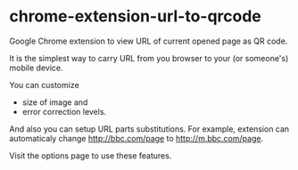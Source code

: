 chrome-extension-url-to-qrcode
==============================

Google Chrome extension to view URL of current opened page as QR code.

It is the simplest way to carry URL from you browser to your
(or someone's) mobile device.

You can customize

  - size of image and
  - error correction levels.

And also you can setup URL parts substitutions.
For example, extension can automaticaly change
http://bbc.com/page to http://m.bbc.com/page.

Visit the options page to use these features.
